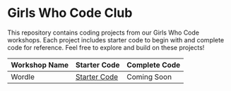 ﻿# Girls Who Code Club 
 This repository contains coding projects from our Girls Who Code workshops. Each project includes starter code to begin with and complete code for reference. Feel free to explore and build on these projects!  

| Workshop Name | Starter Code | Complete Code |
|--------------|-------------|--------------|
| Wordle       | [Starter Code](https://codesandbox.io/p/sandbox/vrks8x) | Coming Soon |
